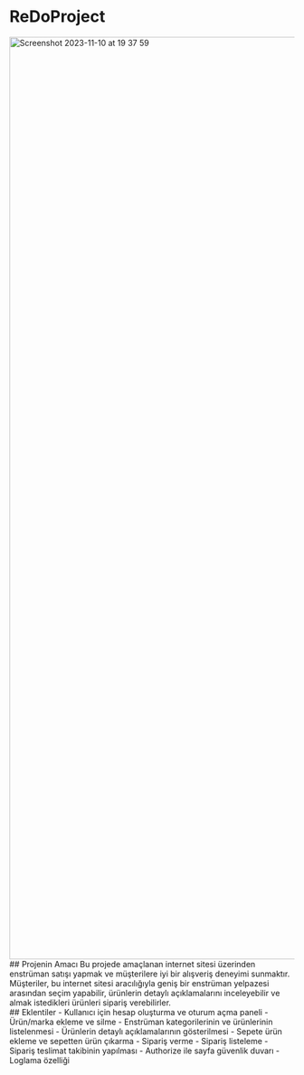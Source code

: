 # ReDoProject
<img width="1631" alt="Screenshot 2023-11-10 at 19 37 59" src="https://github.com/ahmetbalaman/ReDoProject-Team6/assets/56163828/6f451395-5ae9-4827-bc64-4eff2fedd7da">
## Projenin Amacı
Bu projede amaçlanan internet sitesi üzerinden enstrüman satışı yapmak ve müşterilere iyi bir alışveriş deneyimi sunmaktır. Müşteriler, bu internet sitesi aracılığıyla geniş bir enstrüman yelpazesi arasından seçim yapabilir, ürünlerin detaylı açıklamalarını inceleyebilir ve almak istedikleri ürünleri sipariş verebilirler. 
<br/>
## Eklentiler
- Kullanıcı için hesap oluşturma ve oturum açma paneli
- Ürün/marka ekleme ve silme
- Enstrüman kategorilerinin ve ürünlerinin listelenmesi
- Ürünlerin detaylı açıklamalarının gösterilmesi
- Sepete ürün ekleme ve sepetten ürün çıkarma
- Sipariş verme
- Sipariş listeleme
- Sipariş teslimat takibinin yapılması
- Authorize ile sayfa güvenlik duvarı
- Loglama özelliği
